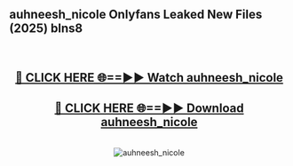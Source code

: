 <h2>auhneesh_nicole Onlyfans Leaked New Files (2025) blns8</h2>
<br>
<div align="center">
<h2><a href="https://mediafiles.top/auhneesh_nicole&ref=git" rel="nofollow">🔴 CLICK HERE 🌐==►► Watch auhneesh_nicole</a></h2>
<h2><a href="https://mediafiles.top/auhneesh_nicole&ref=git" rel="nofollow">🔴 CLICK HERE 🌐==►► Download auhneesh_nicole</a></h2>
<br>
<a href="https://mediafiles.top/auhneesh_nicole&ref=git" rel="nofollow" data-target="animated-image.originalLink"><img src="https://i.ibb.co.com/xMMVF88/686577567.gif" alt="auhneesh_nicole" style="max-width: 100%; display: inline-block;" data-target="animated-image.originalImage"></a>
</div>
<br>
<br>